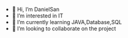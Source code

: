 - 👋 Hi, I’m DanielSan
- 👀 I’m interested in IT
- 🌱 I’m currently learning JAVA,Database,SQL
- 💞️ I’m looking to collaborate on the project



